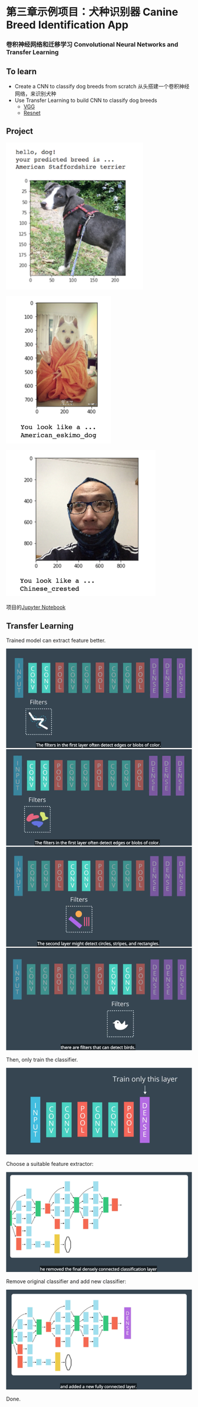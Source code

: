 [//]: # (Image References)

[image1]: ./Images/DogProject01.png
[image2]: ./Images/DogProject02.png
[image3]: ./Images/DogProject03.png
[image4]: ./Images/TransferLearning01.png
[image5]: ./Images/TransferLearning02.png
[image6]: ./Images/TransferLearning03.png
[image7]: ./Images/TransferLearning04.png
[image8]: ./Images/TransferLearning05.png
[image9]: ./Images/TransferLearning06.png
[image10]: ./Images/TransferLearning07.png


# 第三章示例项目：犬种识别器 Canine Breed Identification App
### 卷积神经网络和迁移学习 Convolutional Neural Networks and Transfer Learning


## To learn

- Create a CNN to classify dog breeds from scratch 从头搭建一个卷积神经网络，来识别犬种
- Use Transfer Learning to build CNN to classify dog breeds
	- [VGG](http://www.robots.ox.ac.uk/~vgg/)
	- [Resnet](http://kaiminghe.com/icml16tutorial/index.html)

## Project

![alt text][image1]

![alt text][image2]

![alt text][image3]

项目的[Jupyter Notebook](https://nbviewer.jupyter.org/github/HorseBackAI/AIFundamentals/blob/master/dog-project/dog_app_demo.ipynb)

## Transfer Learning

Trained model can extract feature better.

![alt text][image4]
![alt text][image5]
![alt text][image6]
![alt text][image7]

Then, only train the classifier.

![alt text][image8]

Choose a suitable feature extractor:

![alt text][image9]

Remove original classifier and add new classifier:

![alt text][image10]

Done.
